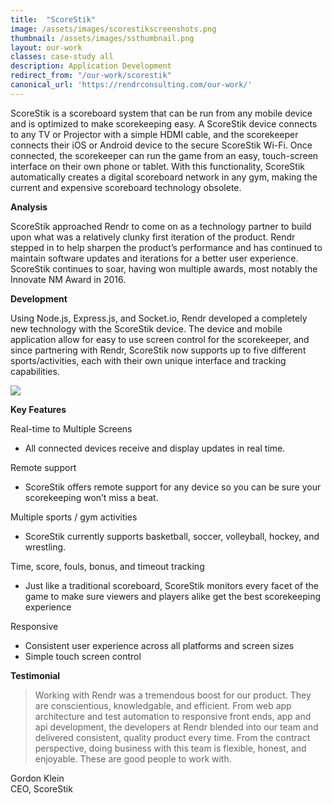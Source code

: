 ```yaml
---
title:  "ScoreStik"
image: /assets/images/scorestikscreenshots.png
thumbnail: /assets/images/ssthumbnail.png
layout: our-work
classes: case-study all
description: Application Development
redirect_from: "/our-work/scorestik"
canonical_url: 'https://rendrconsulting.com/our-work/'
---
```

ScoreStik is a scoreboard system that can be run from any mobile device and is optimized to make scorekeeping easy. A ScoreStik device connects to any TV or Projector with a simple HDMI cable, and the scorekeeper connects their iOS or Android device to the secure ScoreStik Wi-Fi. Once connected, the scorekeeper can run the game from an easy, touch-screen interface on their own phone or tablet. With this functionality, ScoreStik automatically creates a digital scoreboard network in any gym, making the current and expensive scoreboard technology obsolete. 

**Analysis**

ScoreStik approached Rendr to come on as a technology partner to build upon what was a relatively clunky first iteration of the product. Rendr stepped in to help sharpen the product’s performance and has continued to maintain software updates and iterations for a better user experience. ScoreStik continues to soar, having won multiple awards, most notably the Innovate NM Award in 2016. 

**Development**

Using Node.js, Express.js, and Socket.io, Rendr developed a completely new technology with the ScoreStik device. The device and mobile application allow for easy to use screen control for the scorekeeper, and since partnering with Rendr, ScoreStik now supports up to five different sports/activities, each with their own unique interface and tracking capabilities. 

<img class='img-responsive' src="{{site.url}}/assets/images/scorestik.png">

**Key Features**

Real-time to Multiple Screens

- All connected devices receive and display updates in real time.

Remote support

- ScoreStik offers remote support for any device so you can be sure your scorekeeping won’t miss a beat.

Multiple sports / gym activities

- ScoreStik currently supports basketball, soccer, volleyball, hockey, and wrestling.

Time, score, fouls, bonus, and timeout tracking

- Just like a traditional scoreboard, ScoreStik monitors every facet of the game to make sure viewers and players alike get the best scorekeeping experience

Responsive

- Consistent user experience across all platforms and screen sizes
- Simple touch screen control

**Testimonial**

<blockquote>Working with Rendr was a tremendous boost for our product. They are conscientious, knowledgable, and efficient. From web app architecture and test automation to responsive front ends, app and api development, the developers at Rendr blended into our team and delivered consistent, quality product every time. From the contract perspective, doing business with this team is flexible, honest, and enjoyable. These are good people to work with.</blockquote>

<p class="center-text">Gordon Klein<br>CEO, ScoreStik</p>